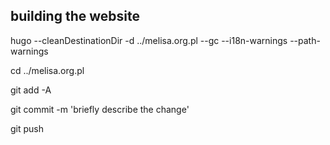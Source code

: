 ## building the website

hugo --cleanDestinationDir -d ../melisa.org.pl --gc --i18n-warnings  --path-warnings

cd ../melisa.org.pl

git add -A

git commit -m 'briefly describe the change'

git push
